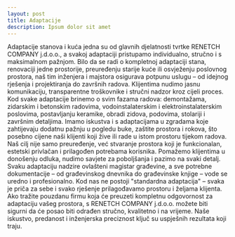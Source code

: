 ```yaml
---
layout: post
title: Adaptacije
description: Ipsum dolor sit amet
---
```

Adaptacije stanova i kuća jedna su od glavnih djelatnosti tvrtke RENETCH COMPANY j.d.o.o., a svakoj adaptaciji pristupamo individualno, stručno i s maksimalnom pažnjom. Bilo da se radi o kompletnoj adaptaciji stana, renovaciji jedne prostorije, preuređenju starije kuće ili osvježenju poslovnog prostora, naš tim inženjera i majstora osigurava potpunu uslugu – od idejnog rješenja i projektiranja do završnih radova. Klijentima nudimo jasnu komunikaciju, transparentne troškovnike i stručni nadzor kroz cijeli proces. Kod svake adaptacije brinemo o svim fazama radova: demontažama, zidarskim i betonskim radovima, vodoinstalaterskim i elektroinstalaterskim poslovima, postavljanju keramike, obradi zidova, podovima, stolariji i završnim detaljima. Imamo iskustva i s adaptacijama u zgradama koje zahtijevaju dodatnu pažnju u pogledu buke, zaštite prostora i rokova, što posebno cijene naši klijenti koji žive ili rade u istom prostoru tijekom radova. Naš cilj nije samo preuređenje, već stvaranje prostora koji je funkcionalan, estetski privlačan i prilagođen potrebama korisnika. Pomažemo klijentima u donošenju odluka, nudimo savjete za poboljšanja i pazimo na svaki detalj. Svaku adaptaciju nadzire ovlašteni magistar građevine, a sve potrebne dokumentacije – od građevinskog dnevnika do građevinske knjige – vode se uredno i profesionalno. Kod nas ne postoji "standardna adaptacija" – svaka je priča za sebe i svako rješenje prilagođavamo prostoru i željama klijenta. Ako tražite pouzdanu firmu koja će preuzeti kompletnu odgovornost za adaptaciju vašeg prostora, s RENETCH COMPANY j.d.o.o. možete biti sigurni da će posao biti odrađen stručno, kvalitetno i na vrijeme. Naše iskustvo, predanost i inženjerska preciznost ključ su uspješnih rezultata koji traju.

